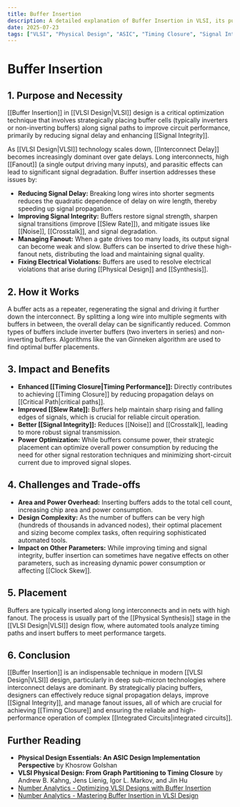 ```yaml
---
title: Buffer Insertion
description: A detailed explanation of Buffer Insertion in VLSI, its purpose, how it works, and its impact on circuit performance.
date: 2025-07-23
tags: ["VLSI", "Physical Design", "ASIC", "Timing Closure", "Signal Integrity"]
---
```


# Buffer Insertion

## 1. Purpose and Necessity

[[Buffer Insertion]] in [[VLSI Design|VLSI]] design is a critical optimization technique that involves strategically placing buffer cells (typically inverters or non-inverting buffers) along signal paths to improve circuit performance, primarily by reducing signal delay and enhancing [[Signal Integrity]].

As [[VLSI Design|VLSI]] technology scales down, [[Interconnect Delay]] becomes increasingly dominant over gate delays. Long interconnects, high [[Fanout]] (a single output driving many inputs), and parasitic effects can lead to significant signal degradation. Buffer insertion addresses these issues by:

*   **Reducing Signal Delay:** Breaking long wires into shorter segments reduces the quadratic dependence of delay on wire length, thereby speeding up signal propagation.
*   **Improving Signal Integrity:** Buffers restore signal strength, sharpen signal transitions (improve [[Slew Rate]]), and mitigate issues like [[Noise]], [[Crosstalk]], and signal degradation.
*   **Managing Fanout:** When a gate drives too many loads, its output signal can become weak and slow. Buffers can be inserted to drive these high-fanout nets, distributing the load and maintaining signal quality.
*   **Fixing Electrical Violations:** Buffers are used to resolve electrical violations that arise during [[Physical Design]] and [[Synthesis]].

## 2. How it Works

A buffer acts as a repeater, regenerating the signal and driving it further down the interconnect. By splitting a long wire into multiple segments with buffers in between, the overall delay can be significantly reduced. Common types of buffers include inverter buffers (two inverters in series) and non-inverting buffers. Algorithms like the van Ginneken algorithm are used to find optimal buffer placements.

## 3. Impact and Benefits

*   **Enhanced [[Timing Closure|Timing Performance]]:** Directly contributes to achieving [[Timing Closure]] by reducing propagation delays on [[Critical Path|critical paths]].
*   **Improved [[Slew Rate]]:** Buffers help maintain sharp rising and falling edges of signals, which is crucial for reliable circuit operation.
*   **Better [[Signal Integrity]]:** Reduces [[Noise]] and [[Crosstalk]], leading to more robust signal transmission.
*   **Power Optimization:** While buffers consume power, their strategic placement can optimize overall power consumption by reducing the need for other signal restoration techniques and minimizing short-circuit current due to improved signal slopes.

## 4. Challenges and Trade-offs

*   **Area and Power Overhead:** Inserting buffers adds to the total cell count, increasing chip area and power consumption.
*   **Design Complexity:** As the number of buffers can be very high (hundreds of thousands in advanced nodes), their optimal placement and sizing become complex tasks, often requiring sophisticated automated tools.
*   **Impact on Other Parameters:** While improving timing and signal integrity, buffer insertion can sometimes have negative effects on other parameters, such as increasing dynamic power consumption or affecting [[Clock Skew]].

## 5. Placement

Buffers are typically inserted along long interconnects and in nets with high fanout. The process is usually part of the [[Physical Synthesis]] stage in the [[VLSI Design|VLSI]] design flow, where automated tools analyze timing paths and insert buffers to meet performance targets.

## 6. Conclusion

[[Buffer Insertion]] is an indispensable technique in modern [[VLSI Design|VLSI]] design, particularly in deep sub-micron technologies where interconnect delays are dominant. By strategically placing buffers, designers can effectively reduce signal propagation delays, improve [[Signal Integrity]], and manage fanout issues, all of which are crucial for achieving [[Timing Closure]] and ensuring the reliable and high-performance operation of complex [[Integrated Circuits|integrated circuits]].

## Further Reading

*   **Physical Design Essentials: An ASIC Design Implementation Perspective** by Khosrow Golshan
*   **VLSI Physical Design: From Graph Partitioning to Timing Closure** by Andrew B. Kahng, Jens Lienig, Igor L. Markov, and Jin Hu
*   [Number Analytics - Optimizing VLSI Designs with Buffer Insertion](https://numberanalytics.com/blog/optimizing-vlsi-designs-with-buffer-insertion/)
*   [Number Analytics - Mastering Buffer Insertion in VLSI Design](https://numberanalytics.com/blog/mastering-buffer-insertion-in-vlsi-design/)